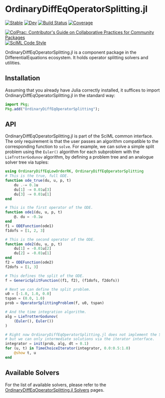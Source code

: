 # OrdinaryDiffEqOperatorSplitting.jl

[![Stable](https://img.shields.io/badge/docs-stable-blue.svg)](https://sciml.github.io/OrdinaryDiffEqOperatorSplitting.jl/stable/)
[![Dev](https://img.shields.io/badge/docs-dev-blue.svg)](https://sciml.github.io/OrdinaryDiffEqOperatorSplitting.jl/dev/)
[![Build Status](https://github.com/SciML/OrdinaryDiffEqOperatorSplitting.jl/actions/workflows/CI.yml/badge.svg?branch=main)](https://github.com/SciML/OrdinaryDiffEqOperatorSplitting.jl/actions/workflows/CI.yml?query=branch%3Amain)
[![Coverage](https://codecov.io/gh/SciML/OrdinaryDiffEqOperatorSplitting.jl/branch/main/graph/badge.svg)](https://codecov.io/gh/SciML/OrdinaryDiffEqOperatorSplitting.jl)

[![ColPrac: Contributor's Guide on Collaborative Practices for Community Packages](https://img.shields.io/badge/ColPrac-Contributor%27s%20Guide-blueviolet)](https://github.com/SciML/ColPrac)
[![SciML Code Style](https://img.shields.io/static/v1?label=code%20style&message=SciML&color=9558b2&labelColor=389826)](https://github.com/SciML/SciMLStyle)

OrdinaryDiffEqOperatorSplitting.jl is a component package in the DifferentialEquations ecosystem. It holds
operator splitting solvers and utilities.

## Installation

Assuming that you already have Julia correctly installed, it suffices to import
OrdinaryDiffEqOperatorSplitting.jl in the standard way:

```julia
import Pkg;
Pkg.add("OrdinaryDiffEqOperatorSplitting");
```

## API

OrdinaryDiffEqOperatorSplitting.jl is part of the SciML common interface. The only requirement is that the user passes an algorithm
compatible to the corresponding function to `solve`. For example, we can solve a simple split problem using the `Euler()` algorithm
for each subproblem with the `LieTrotterGodunov` algorithm, by defining a problem tree and an analogue solver tree via tuples:

```julia
using OrdinaryDiffEqLowOrderRK, OrdinaryDiffEqOperatorSplitting
# This is the true, full ODE.
function ode_true(du, u, p, t)
    du .-= 0.1u
    du[1] -= 0.01u[3]
    du[3] -= 0.01u[1]
end

# This is the first operator of the ODE.
function ode1(du, u, p, t)
    @. du = -0.1u
end
f1 = ODEFunction(ode1)
f1dofs = [1, 2, 3]

# This is the second operator of the ODE.
function ode2(du, u, p, t)
    du[1] = -0.01u[2]
    du[2] = -0.01u[1]
end
f2 = ODEFunction(ode2)
f2dofs = [1, 3]

# This defines the split of the ODE.
f = GenericSplitFunction((f1, f2), (f1dofs, f2dofs))

# Next we can define the split problem.
u0 = [-1.0, 1.0, 0.0]
tspan = (0.0, 1.0)
prob = OperatorSplittingProblem(f, u0, tspan)

# And the time integration algorithm.
alg = LieTrotterGodunov(
    (Euler(), Euler())
)

# Right now OrdinaryDiffEqOperatorSplitting.jl does not implement the SciML solution interface,
# but we can only intermediate solutions via the iterator interface.
integrator = init(prob, alg, dt = 0.1)
for (u, t) in TimeChoiceIterator(integrator, 0.0:0.5:1.0)
    @show t, u
end
```

## Available Solvers

For the list of available solvers, please refer to the [OrdinaryDiffEqOperatorSplitting.jl Solvers](https://sciml.github.io/OrdinaryDiffEqOperatorSplitting.jl/dev/api-reference/#Solvers) pages.
